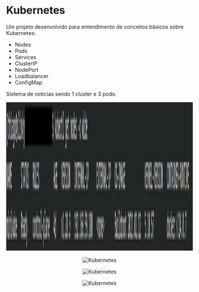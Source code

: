 # Kubernetes

Um projeto desenvolvido para entendimento de conceitos básicos sobre Kubernetes:

* Nodes
* Pods
* Services
* ClusterIP
* NodePort
* Loadbalancer
* ConfigMap

Sistema de noticias sendo 1 cluster e 3 pods:

<p align="center">
  <img src="images/img-01.png" alt="Kubernetes"height=400px >
</p>

<p align="center">
  <img src="https://github.com/villani31/Kubernetes/tree/images/img-02.png" alt="Kubernetes"height=400px >
</p>

<p align="center">
  <img src="https://github.com/villani31/Kubernetes/tree/images/img-03.png" alt="Kubernetes"height=400px >
</p>

<p align="center">
  <img src="https://github.com/villani31/Kubernetes/tree/images/img-04.png" alt="Kubernetes"height=400px >
</p>

